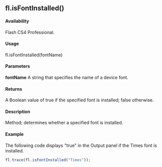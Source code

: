 ## fl.isFontInstalled()

#### Availability

Flash CS4 Professional.

#### Usage

fl.isFontInstalled(fontName)

#### Parameters

**fontName** A string that specifies the name of a device font.

#### Returns

A Boolean value of true if the specified font is installed; false otherwise.

#### Description

Method; determines whether a specified font is installed.

#### Example

The following code displays "true" in the Output panel if the Times font is installed.

```javascript
fl.trace(fl.isFontInstalled("Times"));
```

